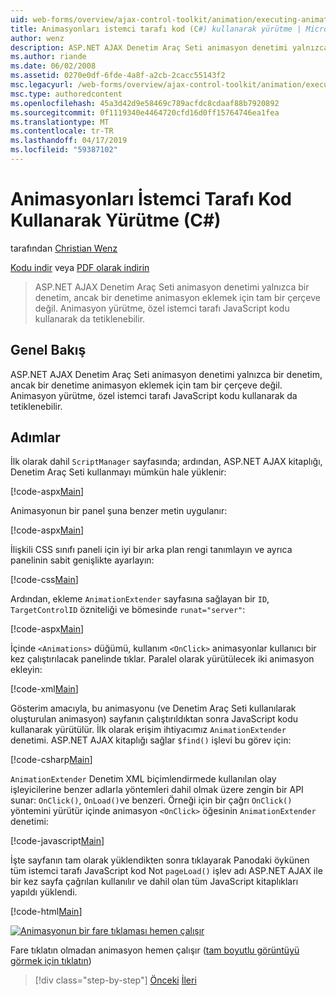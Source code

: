 ```yaml
---
uid: web-forms/overview/ajax-control-toolkit/animation/executing-animations-using-client-side-code-cs
title: Animasyonları istemci tarafı kod (C#) kullanarak yürütme | Microsoft Docs
author: wenz
description: ASP.NET AJAX Denetim Araç Seti animasyon denetimi yalnızca bir denetim, ancak bir denetime animasyon eklemek için tam bir çerçeve değil. Animasyon yürütme...
ms.author: riande
ms.date: 06/02/2008
ms.assetid: 0270e0df-6fde-4a8f-a2cb-2cacc55143f2
msc.legacyurl: /web-forms/overview/ajax-control-toolkit/animation/executing-animations-using-client-side-code-cs
msc.type: authoredcontent
ms.openlocfilehash: 45a3d42d9e58469c789acfdc8cdaaf88b7920892
ms.sourcegitcommit: 0f1119340e4464720cfd16d0ff15764746ea1fea
ms.translationtype: MT
ms.contentlocale: tr-TR
ms.lasthandoff: 04/17/2019
ms.locfileid: "59387102"
---
```

# <a name="executing-animations-using-client-side-code-c"></a>Animasyonları İstemci Tarafı Kod Kullanarak Yürütme (C#)

tarafından [Christian Wenz](https://github.com/wenz)

[Kodu indir](http://download.microsoft.com/download/f/9/a/f9a26acd-8df4-4484-8a18-199e4598f411/Animation10.cs.zip) veya [PDF olarak indirin](http://download.microsoft.com/download/6/7/1/6718d452-ff89-4d3f-a90e-c74ec2d636a3/animation10CS.pdf)

> ASP.NET AJAX Denetim Araç Seti animasyon denetimi yalnızca bir denetim, ancak bir denetime animasyon eklemek için tam bir çerçeve değil. Animasyon yürütme, özel istemci tarafı JavaScript kodu kullanarak da tetiklenebilir.


## <a name="overview"></a>Genel Bakış

ASP.NET AJAX Denetim Araç Seti animasyon denetimi yalnızca bir denetim, ancak bir denetime animasyon eklemek için tam bir çerçeve değil. Animasyon yürütme, özel istemci tarafı JavaScript kodu kullanarak da tetiklenebilir.

## <a name="steps"></a>Adımlar

İlk olarak dahil `ScriptManager` sayfasında; ardından, ASP.NET AJAX kitaplığı, Denetim Araç Seti kullanmayı mümkün hale yüklenir:

[!code-aspx[Main](executing-animations-using-client-side-code-cs/samples/sample1.aspx)]

Animasyonun bir panel şuna benzer metin uygulanır:

[!code-aspx[Main](executing-animations-using-client-side-code-cs/samples/sample2.aspx)]

İlişkili CSS sınıfı paneli için iyi bir arka plan rengi tanımlayın ve ayrıca panelinin sabit genişlikte ayarlayın:

[!code-css[Main](executing-animations-using-client-side-code-cs/samples/sample3.css)]

Ardından, ekleme `AnimationExtender` sayfasına sağlayan bir `ID`, `TargetControlID` özniteliği ve bömesinde `runat="server"`:

[!code-aspx[Main](executing-animations-using-client-side-code-cs/samples/sample4.aspx)]

İçinde `<Animations>` düğümü, kullanım `<OnClick>` animasyonlar kullanıcı bir kez çalıştırılacak panelinde tıklar. Paralel olarak yürütülecek iki animasyon ekleyin:

[!code-xml[Main](executing-animations-using-client-side-code-cs/samples/sample5.xml)]

Gösterim amacıyla, bu animasyonu (ve Denetim Araç Seti kullanılarak oluşturulan animasyon) sayfanın çalıştırıldıktan sonra JavaScript kodu kullanarak yürütülür. İlk olarak erişim ihtiyacımız `AnimationExtender` denetimi. ASP.NET AJAX kitaplığı sağlar `$find()` işlevi bu görev için:

[!code-csharp[Main](executing-animations-using-client-side-code-cs/samples/sample6.cs)]

`AnimationExtender` Denetim XML biçimlendirmede kullanılan olay işleyicilerine benzer adlarla yöntemleri dahil olmak üzere zengin bir API sunar: `OnClick()`, `OnLoad()`ve benzeri. Örneği için bir çağrı `OnClick()` yöntemini yürütür içinde animasyon `<OnClick>` öğesinin `AnimationExtender` denetimi:

[!code-javascript[Main](executing-animations-using-client-side-code-cs/samples/sample7.js)]

İşte sayfanın tam olarak yüklendikten sonra tıklayarak Panodaki öykünen tüm istemci tarafı JavaScript kod Not `pageLoad()` işlev adı ASP.NET AJAX ile bir kez sayfa çağrılan kullanılır ve dahil olan tüm JavaScript kitaplıkları yapıldı yüklendi.

[!code-html[Main](executing-animations-using-client-side-code-cs/samples/sample8.html)]


[![Animasyonun bir fare tıklaması hemen çalışır](executing-animations-using-client-side-code-cs/_static/image2.png)](executing-animations-using-client-side-code-cs/_static/image1.png)

Fare tıklatın olmadan animasyon hemen çalışır ([tam boyutlu görüntüyü görmek için tıklatın](executing-animations-using-client-side-code-cs/_static/image3.png))

> [!div class="step-by-step"]
> [Önceki](modifying-animations-from-the-server-side-cs.md)
> [İleri](changing-an-animation-using-client-side-code-cs.md)
